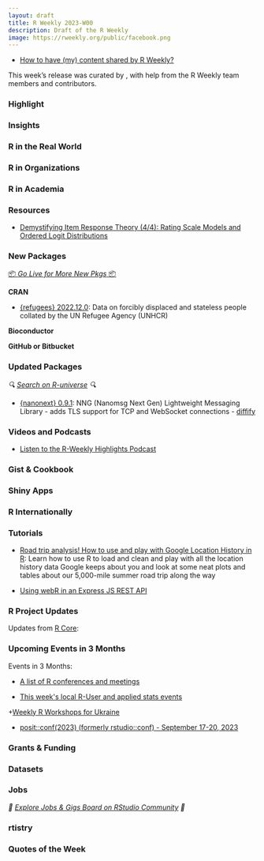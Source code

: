 ```yaml
---
layout: draft
title: R Weekly 2023-W00
description: Draft of the R Weekly
image: https://rweekly.org/public/facebook.png
---
```



+ [How to have (my) content shared by R Weekly?](https://github.com/rweekly/rweekly.org#how-to-have-my-content-shared-by-r-weekly)

This week’s release was curated by [](), with help from the R Weekly team members and contributors.



###  Highlight



### Insights



### R in the Real World



###  R in Organizations



###  R in Academia



###  Resources

+ [Demystifying Item Response Theory (4/4): Rating Scale Models and Ordered Logit Distributions](https://yongfu.name/irt4/)


###  New Packages

<p class="added-hostname"><a href="https://rweekly.org/live" target="_blank" class="externalLink">📦 <i>Go Live for More New Pkgs</i> 📦</a></p>


**CRAN**

+ [{refugees} 2022.12.0](https://cran.r-project.org/package=refugees): Data on forcibly displaced and stateless people collated by the UN Refugee Agency (UNHCR)


**Bioconductor**



**GitHub or Bitbucket**



### Updated Packages

<i>🔍 [Search on R-universe](https://r-universe.dev/search/) 🔍</i>

+ [{nanonext} 0.9.1](https://cran.r-project.org/package=nanonext): NNG (Nanomsg Next Gen) Lightweight Messaging Library - adds TLS support for TCP and WebSocket connections - [diffify](https://diffify.com/R/nanonext)

###  Videos and Podcasts

* [Listen to the R-Weekly Highlights Podcast](https://rweekly.fireside.fm/)


### Gist & Cookbook



### Shiny Apps



### R Internationally



###  Tutorials

- [Road trip analysis! How to use and play with Google Location History in R](https://www.andrewheiss.com/blog/2023/07/03/using-google-location-history-with-r-roadtrip/): Learn how to use R to load and clean and play with all the location history data Google keeps about you and look at some neat plots and tables about our 5,000-mile summer road trip along the way

+ [Using webR in an Express JS REST API](https://colinfay.me/calling-webr-from-expressjs/)


<!--<div class="post-more-begin></div><div class="post-more-end"></div>-->

###  R Project Updates

Updates from [R Core](http://developer.r-project.org/blosxom.cgi/R-devel/NEWS):


###  Upcoming Events in 3 Months

Events in 3 Months:


+ [A list of R conferences and meetings](https://jumpingrivers.github.io/meetingsR/events.html)

+ [This week's local R-User and applied stats events](https://community.rstudio.com/c/irl)

+[Weekly R Workshops for Ukraine](https://sites.google.com/view/dariia-mykhailyshyna/main/r-workshops-for-ukraine)

+ [posit::conf(2023) (formerly rstudio::conf) - September 17-20, 2023](https://posit.co/conference/)

### Grants & Funding


### Datasets


### Jobs

<i>💼 [Explore Jobs & Gigs Board on RStudio Community](https://community.rstudio.com/c/jobs/) 💼</i>

###  rtistry


###  Quotes of the Week
